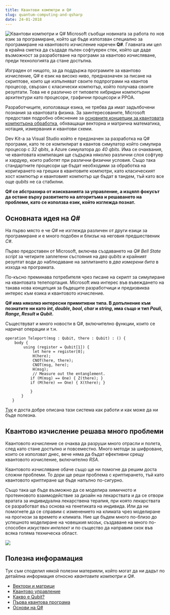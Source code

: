 ```yaml
---
title: Квантови компютри и Q#
slug: quantum-computing-and-qsharp
date: 24-01-2018
---
```


![Квантови компютри и Q#](/quantum-computing-and-qsharp/media/header.png)
Microsoft съобщи новината за работа по нов език за програмиране, който ще бъде използван специално за програмиране на квантовото изчисление наречен **Q#**. 
Главната им цел в крайна сметка да създаде пълен софтуерен стек, който ще даде възможност за разработване на програми за квантово изчисляване, преди технологията да стане достъпна.

Изграден от нищото, за да поддържа програмите за квантово изчисление, Q# е език на високо ниво, предназначен за писане на скриптове, които ще изпълняват своите подпрограми на квантов процесор, свързан с класически компютър, който получава своите резултати.
Това не е различно от типовете хибридни компютърни архитектури като процесори, графични процесори и РРОА.

Разработчиците, използващи езика, не трябва да имат задълбочени познания за квантовата физика.
За заинтересованите, Microsoft предоставя подробно обяснение за [основните концепции за квантовата компютърна обработка](https://docs.microsoft.com/en-us/quantum/quantum-concepts-1-intro?view=qsharp-preview), обхващащи векторна и матрична математика, нотация, измервания и квантови схеми.

Dev Kit-a за Visual Studio който е предзначен за разработка на Q# програми, като те се компилират в квантов симулатор който симулира процесор с _32 qbits_, а Azure симулатора до _40 qbits_.
Има се очаквания, че квантовата компилация ще съдържа няколко различни слоя софтуер и хардуер, които работят при различни физични условия.
Също така стандартните процесори ще бъдат необходими за обработка на коригирането на грешки в квантовите компютри, като класическият хост компютър и квантовият компютър ще бъдат в тандем, 
тъй като все още *qubits* не са стабилни.

**Q# се абстрахира от изискванията за управление, а изцялп фокусът да остане върху развитието на алгоритъма и решаването на проблеми, като се използва език, който изглежда познат.**

## Основната идея на *Q#*
На първо място e че *Q#* не изглежда различен от други езици за програмиране и е много подобен и близък на неговия предшественик *C#*.

Първо предоставен от Microsoft, включва създаването на *Q# Bell State script* за четирите заплетени състояния на _два qubits_ и крайният резултат води до наблюдаване на заплитането в _два измерени бита_ в изхода на програмата.

По-късно преминава потребителя чрез писане на скрипт за симулиране на квантовата телепортация.
Microsoft има интерес във въвеждането на такава нова концепция за бъдещите разработчици и предизвиква интерес към езика и квантовото изчисление.

**Q# има няколко интересни примитивни типа. В допълнение към познатите ни като *int*, *double*, *bool*, *char* и *string*, има също и тип *Pauli*, *Range*, *Result* и *Qubit*.**

Съществуват и много новости в Q#, включително функции, които се наричат операции и т.н.

```Q#
operation Teleport(msg : Qubit, there : Qubit) : () {
    body {
        using (register = Qubit[1]) {
            let here = register[0];
            H(here);
            CNOT(here, there);
            CNOT(msg, here);
            H(msg);
            // Measure out the entanglement. 
           if (M(msg) == One) { Z(there); } 
           if (M(here) == One) { X(there); }

           }
       } 
   }
```

[Тук](https://docs.microsoft.com/en-us/quantum/quantum-techniques-6-puttingitalltogether?view=qsharp-preview) e доста добре описана тази система как работи и как може да ни бъде полезна.

## Квантово изчисление решава много проблеми
Квантовото изчисление се очаква да разруши много отрасли и полета, след като стане достъпно и повсеместно.
Много методи за шифроване, които се използват днес, вече няма да бъдат ефективни срещу квантовото изчисление, включително *RSA*.

Квантовото изчисляване обаче също ще ни помогне да решим доста сложни проблеми.
То дори ще реши проблема с криптирането, тъй като квантовото криптиране ще бъде напълно по-сигурно.

Също така ще бъде възможно да се моделира химичното и протеиновото взаимодействие за дизайн на лекарствата и да се отвори вратата за индивидуална лекарствена терапия, при която лекарствата се разработват въз основа на генетиката на индивида.
Или да ни помогнете да се справим с изменението на климата чрез моделиране на прогнози за времето и климата.
Ние ще бъдем много по-близо до успешното моделиране на човешкия мозък, създаване на много по-способен _изкуствен интелект_ и по същество да направим скок във всяка голяма техническа област.

[![](https://img.youtube.com/vi/doNNClTTYwE/0.jpg)](https://www.youtube.com/watch?v=doNNClTTYwE)

## Полезна инфорамация
Тук съм споделил някой полезни материяли, който могат да ни дадът по детайлна информация относно *квантовите компютри* и *Q#*.

* [Вектори и матрици](https://docs.microsoft.com/en-us/quantum/quantum-concepts-2-vectorsmatrices?view=qsharp-preview)
* [Kвантово управление](https://docs.microsoft.com/en-us/quantum/quantum-simulatorsandmachines?view=qsharp-preview)
* [Какво е Qubit?](https://docs.microsoft.com/en-us/quantum/quantum-concepts-4-qubit?view=qsharp-preview)
* [Първа квантова програма](https://docs.microsoft.com/en-us/quantum/quantum-writeaquantumprogram?view=qsharp-preview)
* [Основи на Q#](https://docs.microsoft.com/en-us/quantum/quantum-qr-intro?view=qsharp-preview)